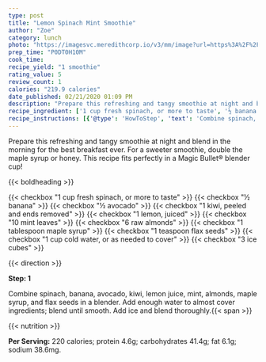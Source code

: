 ```yaml
---
type: post
title: "Lemon Spinach Mint Smoothie"
author: "Zoe"
category: lunch
photo: "https://imagesvc.meredithcorp.io/v3/mm/image?url=https%3A%2F%2Fimages.media-allrecipes.com%2Fuserphotos%2F4479534.jpg"
prep_time: "P0DT0H10M"
cook_time: 
recipe_yield: "1 smoothie"
rating_value: 5
review_count: 1
calories: "219.9 calories"
date_published: 02/21/2020 01:09 PM
description: "Prepare this refreshing and tangy smoothie at night and blend in the morning for the best breakfast ever. For a sweeter smoothie, double the maple syrup or honey. This recipe fits perfectly in a Magic Bullet® blender cup!"
recipe_ingredient: ['1 cup fresh spinach, or more to taste', '½ banana', '½ avocado', '1 kiwi, peeled and ends removed', '1 lemon, juiced', '10 mint leaves', '6 raw almonds', '1 tablespoon maple syrup', '1 teaspoon flax seeds', '1 cup cold water, or as needed to cover', '3 ice cubes']
recipe_instructions: [{'@type': 'HowToStep', 'text': 'Combine spinach, banana, avocado, kiwi, lemon juice, mint, almonds, maple syrup, and flax seeds in a blender. Add enough water to almost cover ingredients; blend until smooth. Add ice and blend thoroughly.\n'}]
---
```


Prepare this refreshing and tangy smoothie at night and blend in the morning for the best breakfast ever. For a sweeter smoothie, double the maple syrup or honey. This recipe fits perfectly in a Magic Bullet® blender cup! 

{{< boldheading >}}

{{< checkbox "1 cup fresh spinach, or more to taste" >}}
{{< checkbox "½  banana" >}}
{{< checkbox "½  avocado" >}}
{{< checkbox "1  kiwi, peeled and ends removed" >}}
{{< checkbox "1  lemon, juiced" >}}
{{< checkbox "10  mint leaves" >}}
{{< checkbox "6  raw almonds" >}}
{{< checkbox "1 tablespoon maple syrup" >}}
{{< checkbox "1 teaspoon flax seeds" >}}
{{< checkbox "1 cup cold water, or as needed to cover" >}}
{{< checkbox "3  ice cubes" >}}


{{< direction >}}

**Step: 1**

Combine spinach, banana, avocado, kiwi, lemon juice, mint, almonds, maple syrup, and flax seeds in a blender. Add enough water to almost cover ingredients; blend until smooth. Add ice and blend thoroughly.{{< span >}}

{{< nutrition >}}

**Per Serving:** 220 calories; protein 4.6g; carbohydrates 41.4g; fat 6.1g; sodium 38.6mg.